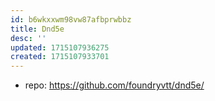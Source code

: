 ```yaml
---
id: b6wkxxwm98vw87afbprwbbz
title: Dnd5e
desc: ''
updated: 1715107936275
created: 1715107933701
---
```


- repo: https://github.com/foundryvtt/dnd5e/